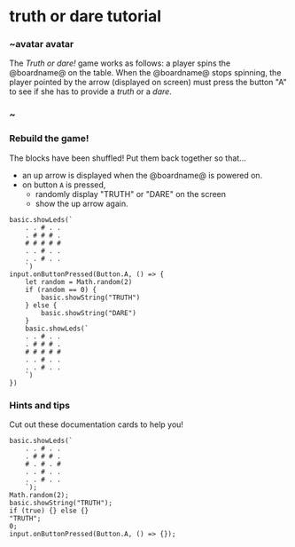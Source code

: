 # truth or dare tutorial

### ~avatar avatar



The *Truth or dare!* game works as follows: a player spins the @boardname@ on the table. 
When the @boardname@ stops spinning, the player pointed by the arrow (displayed on screen) must press the button "A" 
to see if she has to provide a *truth* or a *dare*.

### ~

### Rebuild the game!

The blocks have been shuffled! Put them back together so that...
* an up arrow is displayed when the @boardname@ is powered on.
* on button `A` is pressed,
  * randomly display "TRUTH" or "DARE" on the screen
  * show the up arrow again.

```shuffle
basic.showLeds(`
    . . # . .
    . # # # .
    # # # # #
    . . # . .
    . . # . .
    `)
input.onButtonPressed(Button.A, () => {
    let random = Math.random(2)
    if (random == 0) {
        basic.showString("TRUTH")
    } else {
        basic.showString("DARE")
    }
    basic.showLeds(`
    . . # . .
    . # # # .
    # # # # #
    . . # . .
    . . # . .
    `)
})
```
### Hints and tips
Cut out these documentation cards to help you!

```cards
basic.showLeds(`
    . . # . .
    . # # # .
    # . # . #
    . . # . .
    . . # . .
    `);
Math.random(2);
basic.showString("TRUTH");
if (true) {} else {}
"TRUTH";
0;
input.onButtonPressed(Button.A, () => {});
```

